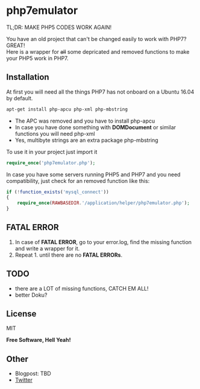 # php7emulator

TL;DR: MAKE PHP5 CODES WORK AGAIN!

You have an old project that can't be changed easily to work with PHP7?  
GREAT!  
Here is a wrapper for ~~all~~ some depricated and removed functions to make your PHP5 work in PHP7.


## Installation

At first you will need all the things PHP7 has not onboard on a Ubuntu 16.04 by default.

```sh
apt-get install php-apcu php-xml php-mbstring
```
* The APC was removed and you have to install php-apcu
* In case you have done something with __DOMDocument__ or similar functions you will need php-xml
* Yes, multibyte strings are an extra package php-mbstring

To use it in your project just import it
```php
require_once('php7emulator.php');
```
In case you have some servers running PHP5 and PHP7 and you need compatibility, just check for an removed function like this:
```php
if (!function_exists('mysql_connect'))
{
    require_once(RAWBASEDIR.'/application/helper/php7emulator.php');
}
```


## FATAL ERROR

1. In case of __FATAL ERROR__, go to your error.log, find the missing function and write a wrapper for it.  
2. Repeat 1. until there are no __FATAL ERRORs__.


## TODO

* there are a LOT of missing functions, CATCH EM ALL!
* better Doku?

## License

MIT

**Free Software, Hell Yeah!**

## Other

* Blogpost: TBD
* [Twitter](https://twitter.com/bison_42)
